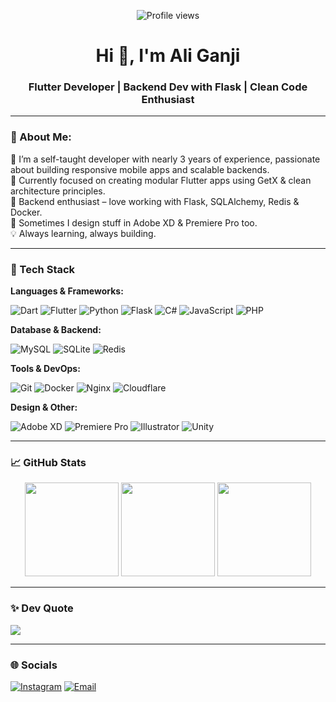 <!-- View Counter -->
<p align="center">
  <img src="https://komarev.com/ghpvc/?username=AliGanji1&color=blue" alt="Profile views" />
</p>

<h1 align="center">Hi 👋, I'm Ali Ganji</h1>
<h3 align="center">Flutter Developer | Backend Dev with Flask | Clean Code Enthusiast</h3>

---

### 🧠 About Me:

🎯 I’m a self-taught developer with nearly 3 years of experience, passionate about building responsive mobile apps and scalable backends.  
🚀 Currently focused on creating modular Flutter apps using GetX & clean architecture principles.  
🔧 Backend enthusiast – love working with Flask, SQLAlchemy, Redis & Docker.  
🎨 Sometimes I design stuff in Adobe XD & Premiere Pro too.  
💡 Always learning, always building.

---

### 🧰 Tech Stack

**Languages & Frameworks:**

![Dart](https://img.shields.io/badge/Dart-0175C2?style=flat&logo=dart&logoColor=white)
![Flutter](https://img.shields.io/badge/Flutter-02569B?style=flat&logo=flutter&logoColor=white)
![Python](https://img.shields.io/badge/Python-3670A0?style=flat&logo=python&logoColor=ffdd54)
![Flask](https://img.shields.io/badge/Flask-000000?style=flat&logo=flask&logoColor=white)
![C#](https://img.shields.io/badge/C%23-239120?style=flat&logo=csharp&logoColor=white)
![JavaScript](https://img.shields.io/badge/JavaScript-F7DF1E?style=flat&logo=javascript&logoColor=black)
![PHP](https://img.shields.io/badge/PHP-777BB4?style=flat&logo=php&logoColor=white)

**Database & Backend:**

![MySQL](https://img.shields.io/badge/MySQL-4479A1?style=flat&logo=mysql&logoColor=white)
![SQLite](https://img.shields.io/badge/SQLite-07405E?style=flat&logo=sqlite&logoColor=white)
![Redis](https://img.shields.io/badge/Redis-DD0031?style=flat&logo=redis&logoColor=white)

**Tools & DevOps:**

![Git](https://img.shields.io/badge/Git-F05033?style=flat&logo=git&logoColor=white)
![Docker](https://img.shields.io/badge/Docker-2496ED?style=flat&logo=docker&logoColor=white)
![Nginx](https://img.shields.io/badge/Nginx-009639?style=flat&logo=nginx&logoColor=white)
![Cloudflare](https://img.shields.io/badge/Cloudflare-F38020?style=flat&logo=cloudflare&logoColor=white)

**Design & Other:**

![Adobe XD](https://img.shields.io/badge/AdobeXD-FF61F6?style=flat&logo=adobexd&logoColor=white)
![Premiere Pro](https://img.shields.io/badge/PremierePro-9999FF?style=flat&logo=adobepremierepro&logoColor=white)
![Illustrator](https://img.shields.io/badge/Illustrator-FF9A00?style=flat&logo=adobeillustrator&logoColor=white)
![Unity](https://img.shields.io/badge/Unity-000000?style=flat&logo=unity&logoColor=white)

---

### 📈 GitHub Stats

<p align="center">
  <img src="https://github-readme-stats.vercel.app/api?username=AliGanji1&theme=dark&hide_border=false&include_all_commits=true&count_private=true" height="150"/>
  <img src="https://nirzak-streak-stats.vercel.app/?user=AliGanji1&theme=dark&hide_border=false" height="150"/>
  <img src="https://github-readme-stats.vercel.app/api/top-langs/?username=AliGanji1&theme=dark&hide_border=false&layout=compact" height="150"/>
</p>

---

### ✨ Dev Quote
![](https://quotes-github-readme.vercel.app/api?type=horizontal&theme=radical)

---

### 🌐 Socials
[![Instagram](https://img.shields.io/badge/Instagram-%23E4405F.svg?logo=Instagram&logoColor=white)](https://instagram.com/ali.ganji.z)
[![Email](https://img.shields.io/badge/Email-D14836?logo=gmail&logoColor=white)](mailto:ali.ganji.za@gmail.com)
